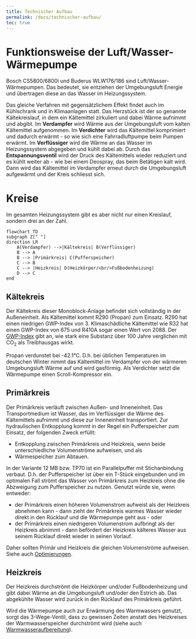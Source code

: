 ```yaml
---
title: Technischer Aufbau
permalink: /docs/technischer-aufbau/
toc: true
---
```


# Funktionsweise der Luft/Wasser-Wärmepumpe

Bosch CS5800/6800i und Buderus WLW176/186 sind Luft/Wasser-Wärmepumpen.
Das bedeutet, sie entziehen der Umgebungsluft Energie und übertragen diese an das Wasser im Heizungssystem.

Das gleiche Verfahren mit gegensätzlichem Effekt findet auch im Kühlschrank und in Klimaanlagen statt.
Das Herzstück ist der so genannte Kältekreislauf, in dem ein Kältemittel zirkuliert und dabei Wärme aufnimmt und abgibt.
Im **Verdampfer** wird Wärme aus der Umgebungsluft vom kalten Kältemittel aufgenommen.
Im **Verdichter** wird das Kältemittel komprimiert und dadurch erwärmt - so wie sich eine Fahrradluftpumpe beim Pumpen erwärmt.
Im **Verflüssiger** wird die Wärme an das Wasser im Heizungssystem abgegeben und kühlt dabei ab.
Durch das **Entspannungsventil** wird der Druck des Kältemittels wieder reduziert und es kühlt weiter ab - wie bei einem Deospray, das beim Betätigen kalt wird.
Dann wird das Kältemittel im Verdampfer erneut durch die Umgebungsluft aufgewärmt und der Kreis schliesst sich.

# Kreise

Im gesamten Heizungssystem gibt es aber nicht nur einen Kreislauf, sondern drei an der Zahl.

```mermaid
flowchart TD
subgraph Z[" "]
direction LR
    A(Verdampfer) -->|Kältekreis| B(Verflüssiger)
    B --> A
    B --> |Primärkreis| C(Pufferspeicher)
    C --> B
    C --> |Heizkreis| D(Heizkörper/<br/>Fußbodenheizung)
    D --> C
end
```

## Kältekreis

Der Kältekreis dieser Monoblock-Anlage befindet sich vollständig in der Außeneinheit.
Als Kältemittel kommt R290 (Propan) zum Einsatz.
R290 hat einen niedrigen GWP-Index von 3.
Klimaschädliche Kältemittel wie R32 hat einen GWP-Index von 675 und R410A sogar einen Wert von 2088.
Der [GWP-Index](https://de.wikipedia.org/wiki/Treibhauspotential) gibt an, wie stark eine Substanz über 100 Jahre verglichen mit CO<sub>2</sub> als Treibhausgas wirkt.

Propan verdunstet bei -42.1°C.
D.h. bei üblichen Temperaturen im deutschen Winter nimmt das Kältemittel im Verdampfer von der wärmeren Umgebungsluft Wärme auf und wird gasförmig.
Als Verdichter setzt die Wärmepumpe einen Scroll-Kompressor ein.

## Primärkreis

Der Primärkreis verläuft zwischen Außen- und Inneneinheit.
Das Transportmedium ist Wasser, das im Verflüssiger die Wärme des Kältemittels aufnimmt und diese zur Inneneinheit transportiert.
Zur hydraulischen Entkopplung kommt in der Regel ein Pufferspeicher zum Einsatz, der folgenden Zweck erfüllt:

- Entkopplung zwischen Primärkreis und Heizkreis, wenn beide unterschiedliche Volumenströme aufweisen, und als
- Wärmespeicher zum Abtauen.

In der Variante 12 MB bzw. TP70 ist ein Parallelpuffer mit Stichanbindung verbaut.
D.h. der Pufferspeicher ist über ein T-Stück eingebunden und im optimalen Fall strömt das Wasser von Primärkreis zum Heizkreis ohne die Abzweigung zum Pufferspeicher zu nutzen. Genutzt würde sie, wenn entweder:

- der Primärkreis einen höheren Volumenstrom aufweist als der Heizkreis abnehmen kann - dann zieht der Primärkreis warmes Wasser wieder direkt in den Rücklauf und die Wärmepumpe geht aus - oder
- der Primärkreis einen niedrigeren Volumenstrom aufbringt als der Heizkreis abnimmt - dann befördert der Heizkreis kälteres Wasser aus seinem Rücklauf direkt wieder in seinen Vorlauf.

Daher sollten Primär und Heizkreis die gleichen Volumenströme aufweisen.
Siehe auch [Optimierungen](/Optimierungen#abgleich-der-volumenströme).

## Heizkreis

Der Heizkreis durchströmt die Heizkörper und/oder Fußbodenheizung und gibt dabei Wärme an die Umgebungsluft und/oder den Estrich ab.
Das abgekühlte Wasser wird zurück in den Rücklauf des Primärkreis geführt.

Wird die Wärmepumpe auch zur Erwärmung des Warmwassers genutzt, sorgt das 3-Wege-Ventil, dass zu gewissen Zeiten anstatt des Heizkreises der Warmwasserspeicher durchströmt wird (siehe auch [Warmwasseraufbereitung](/Einstellungen#warmwasseraufbereitung)).
